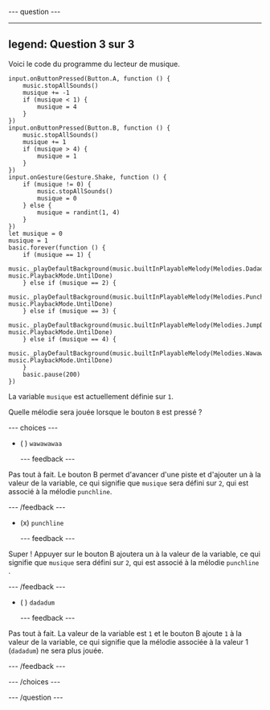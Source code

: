 
--- question ---

---
legend: Question 3 sur 3
---

Voici le code du programme du lecteur de musique.

```microbit
input.onButtonPressed(Button.A, function () {
    music.stopAllSounds()
    musique += -1
    if (musique < 1) {
        musique = 4
    }
})
input.onButtonPressed(Button.B, function () {
    music.stopAllSounds()
    musique += 1
    if (musique > 4) {
        musique = 1
    }
})
input.onGesture(Gesture.Shake, function () {
    if (musique != 0) {
        music.stopAllSounds()
        musique = 0
    } else {
        musique = randint(1, 4)
    }
})
let musique = 0
musique = 1
basic.forever(function () {
    if (musique == 1) {
        music._playDefaultBackground(music.builtInPlayableMelody(Melodies.Dadadadum), music.PlaybackMode.UntilDone)
    } else if (musique == 2) {
        music._playDefaultBackground(music.builtInPlayableMelody(Melodies.Punchline), music.PlaybackMode.UntilDone)
    } else if (musique == 3) {
        music._playDefaultBackground(music.builtInPlayableMelody(Melodies.JumpDown), music.PlaybackMode.UntilDone)
    } else if (musique == 4) {
        music._playDefaultBackground(music.builtInPlayableMelody(Melodies.Wawawawaa), music.PlaybackMode.UntilDone)
    }
    basic.pause(200)
})
```

La variable `musique` est actuellement définie sur `1`.

Quelle mélodie sera jouée lorsque le bouton `B` est pressé ?


--- choices ---

- ( ) `wawawawaa`

  --- feedback ---

Pas tout à fait. Le bouton B permet d'avancer d'une piste et d'ajouter un à la valeur de la variable, ce qui signifie que `musique` sera défini sur `2`, qui est associé à la mélodie `punchline`.

  --- /feedback ---

- (x) `punchline`

  --- feedback ---

Super ! Appuyer sur le bouton B ajoutera un à la valeur de la variable, ce qui signifie que `musique` sera défini sur `2`, qui est associé à la mélodie `punchline` .

  --- /feedback ---

- ( ) `dadadum`

  --- feedback ---

Pas tout à fait. La valeur de la variable est `1` et le bouton B ajoute `1` à la valeur de la variable, ce qui signifie que la mélodie associée à la valeur 1 (`dadadum`) ne sera plus jouée.

  --- /feedback ---

--- /choices ---

--- /question ---
